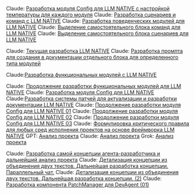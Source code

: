 Claude: [Разработка модуля Config для LLM NATIVE с настройкой температуры для каждого модуля](https://claude.ai/chat/d258cca5-d986-4dff-a270-7340fc188c94)
Claude: [Разработка сценариев и команд с LLM NATIVE](https://claude.ai/chat/efd531ad-46e7-41ef-90d3-b8d32ee993b7)
Claude: [Разработка поведенческих модулей для LLM NATIVE](https://claude.ai/project/0197dc62-ea75-716c-9afe-a541e782a668)
Claude: [Выделение самостоятельного блока команд для LLM NATIVE](https://claude.ai/chat/1da13f12-b049-4ce1-9c50-22933b084c28)
Claude: [Выделение самостоятельного блока сценариев для LLM NATIVE](https://claude.ai/chat/fad5adcd-98c8-44dc-83d4-aee6356fda8f)

Claude: [Текущая разработка LLM NATIVE](https://claude.ai/project/0197dc62-ea75-716c-9afe-a541e782a668)
Claude: [Разработка промпта для создания в документации отдельного блока для определенного типа модулей](https://claude.ai/chat/6b9dda78-7651-461c-8cb0-b5917659ad75)

Claude:[Разработка функциональных модулей с LLM NATIVE](https://claude.ai/chat/5c763aa8-4f00-4554-822e-9ca761432da5)

Claude: [Продолжение разработки функциональных модулей для LLM NATIVE](https://claude.ai/chat/3a46a299-c71b-4e86-a7ba-f0ebec200faa)
Claude: [Разработка модуля Config для LLM NATIVE](https://claude.ai/chat/27875f87-bcff-470d-99be-90af1b30399a)
Claude:[Разработка системы патчей для актуализации и разработки документации LLM NATIVE](https://claude.ai/chat/a5c3f132-e87b-4100-8e25-8216516b30ad)
Claude: [Продолжение разработки модуля Config для LLM NATIVE 01](https://claude.ai/chat/a5c3f132-e87b-4100-8e25-8216516b30ad)
Claude: [Продолжение разработки модуля Config для LLM NATIVE 02](https://claude.ai/chat/46643ea5-64b8-4e98-ac65-7ae411a4e4a2)
Claude: [Продолжение разработки модуля Config для LLM NATIVE 03](https://claude.ai/chat/3e0a450a-8d69-4e07-9add-09b438993aee) 
Claude: [Формулировка критического правила для любых сред исполнения проектов на основе фреймворка LLM NATIVE](https://claude.ai/chat/1308d08b-b365-4c81-9919-5d56a58ead1e)
GPT: [Анализ проекта](https://chatgpt.com/c/687828cc-7f64-832d-98a3-b80f06da6951)
Claude: [Анализ проекта](https://claude.ai/chat/9828e97f-dd98-40dd-a6df-570eea45a6b1)
Grok: [Анализ проекта](https://grok.com/chat/ee1cf33b-bb6f-4427-8891-26349d8d6dc0)

Claude: [Разработка самой концепции агента-разработчика и дальнейший анализ проекта](https://claude.ai/chat/92d89589-aed8-403b-9919-647db33db139)
Claude: [Детализация концепции из объединения двух текстов. Дальнейшая разработка концепции. Параллельный чат.](https://claude.ai/chat/682ebd15-90be-43ab-959c-85977e33fb2b)
Claude: [Детализация концепции из объединения двух текстов. Дальнейшая разработка концепции. (2)](https://claude.ai/chat/9195fb78-7514-4c06-8d7f-07d704ed5dd9)
Claude: [Разработка компонента PatchManager для DevAgent (01)](https://claude.ai/chat/0916df82-ba28-4ef6-bb2b-e8244c6d51e0)
